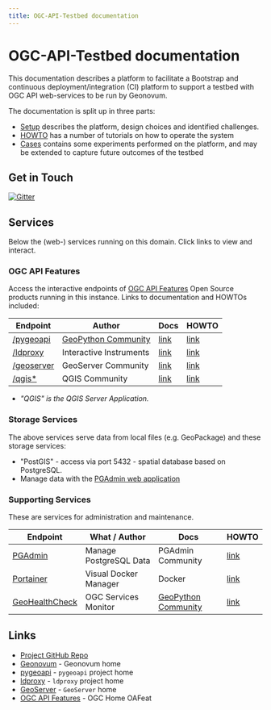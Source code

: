 ```yaml
---
title: OGC-API-Testbed documentation
---
```


# OGC-API-Testbed documentation

This documentation describes a platform to facilitate a Bootstrap and 
continuous deployment/integration (CI) platform to support a 
testbed with OGC API web-services to be run by Geonovum. 

The documentation is split up in three parts:

* [Setup](setup/index.md) describes the platform, design choices and identified challenges.
* [HOWTO](howto/index.md) has a number of tutorials on how to operate the system
* [Cases](cases/index.md) contains some experiments performed on the platform, and may be extended to capture future outcomes of the testbed

## Get in Touch

[![Gitter](https://img.shields.io/gitter/room/Geonovum/ogc-api-testbed.svg?style=flat-square)](https://gitter.im/Geonovum/ogc-api-testbed)

## Services
 
Below the (web-) services running on this domain. Click links to view and interact.

### OGC API Features

Access the interactive endpoints of [OGC API Features](https://ogcapi.ogc.org/features/) 
Open Source products running in this instance. Links to documentation and HOWTOs included:

| Endpoint | Author | Docs | HOWTO
| --- | --- | --- | --- 
| [/pygeoapi](/pygeoapi) | [GeoPython Community](https://geopython.github.io/) | [link](https://docs.pygeoapi.io/en/latest/) | [link](howto/howto_pygeoapi.md)  
| [/ldproxy](/ldproxy) | Interactive Instruments | [link](https://interactive-instruments.github.io/ldproxy/) | [link](howto/howto_ldproxy.md)  
| [/geoserver](/geoserver) | GeoServer Community | [link](https://docs.geoserver.org/latest/en/user/community/ogc-api/index.html) | [link](howto/howto_geoserver.md)  
| [/qgis*](/qgis) | QGIS Community | [link](https://www.qgis.org/) | [link](howto/howto_qgis.md)  
 
* *"QGIS" is the QGIS Server Application.*

### Storage Services

The above services serve data from local files (e.g. GeoPackage) and these storage services:

* "PostGIS" - access via <server-domain-name> port 5432 - spatial database based on PostgreSQL. 
*  Manage data with the [PGAdmin web application](/pgadmin)

### Supporting Services

These are services for administration and maintenance.

| Endpoint | What / Author | Docs | HOWTO
| --- | --- | --- | --- 
| [PGAdmin](/pgadmin) | Manage PostgreSQL Data | PGAdmin Community | [link](https://www.pgadmin.org/) | [link](howto/howto_pgadmin.md)  
| [Portainer](/portainer) | Visual Docker Manager | Docker | [link](https://www.portainer.io/) | [link](howto/howto_portainer.md)  
| [GeoHealthCheck](/ghc) | OGC Services Monitor | [GeoPython Community](https://geopython.github.io)  | [link](https://geohealthcheck.org) | [link](howto/howto_ghc.md)  

## Links

* [Project GitHub Repo](https://github.com/Geonovum/ogc-api-testbed)
* [Geonovum](https://geonovum.nl) - Geonovum home
* [pygeoapi](https://pygeoapi.io) - `pygeoapi` project home
* [ldproxy](https://github.com/interactive-instruments/ldproxy) - `ldproxy` project home
* [GeoServer](https://geoserver.org) - `GeoServer` home
* [OGC API Features](https://ogcapi.ogc.org/features/) - OGC Home OAFeat
